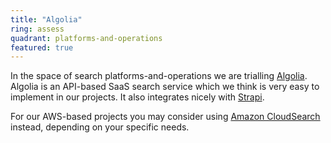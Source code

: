 ```yaml
---
title: "Algolia"
ring: assess
quadrant: platforms-and-operations
featured: true
---
```


In the space of search platforms-and-operations we are trialling <a href="https://www.algolia.com/">Algolia</a>. Algolia is an API-based SaaS search service which we think is very easy to implement in our projects. It also integrates nicely with <a href="strapi.html">Strapi</a>.

For our AWS-based projects you may consider using <a href="https://aws.amazon.com/cloudsearch/">Amazon CloudSearch</a> instead, depending on your specific needs.
